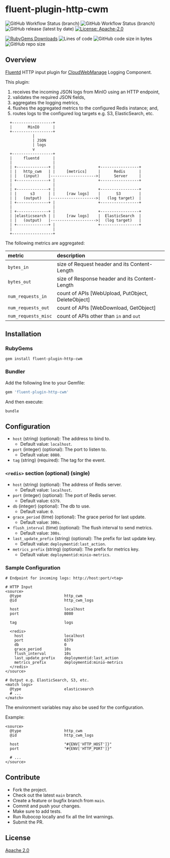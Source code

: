 # fluent-plugin-http-cwm

![GitHub Workflow Status (branch)](https://img.shields.io/github/workflow/status/iamAzeem/fluent-plugin-http-cwm/ci/main?label=build&style=flat-square)
![GitHub Workflow Status (branch)](https://img.shields.io/github/workflow/status/iamAzeem/fluent-plugin-http-cwm/publish/main?label=publish&style=flat-square)
![GitHub release (latest by date)](https://img.shields.io/github/v/release/iamAzeem/fluent-plugin-http-cwm?style=flat-square)
[![License: Apache-2.0](https://img.shields.io/badge/license-Apache-blue.svg?style=flat-square)](https://github.com/iamAzeem/fluent-plugin-http-cwm/blob/master/LICENSE)

[![RubyGems Downloads](https://img.shields.io/gem/dt/fluent-plugin-http-cwm?color=blue&style=flat-square)](https://rubygems.org/gems/fluent-plugin-http-cwm)
![Lines of code](https://img.shields.io/tokei/lines/github/iamAzeem/fluent-plugin-http-cwm?label=LOC&style=flat-square)
![GitHub code size in bytes](https://img.shields.io/github/languages/code-size/iamAzeem/fluent-plugin-http-cwm?style=flat-square)
![GitHub repo size](https://img.shields.io/github/repo-size/iamAzeem/fluent-plugin-http-cwm?style=flat-square)

## Overview

[Fluentd](https://fluentd.org/) HTTP input plugin for
[CloudWebManage](https://github.com/CloudWebManage) Logging Component.

This plugin:

1. receives the incoming JSON logs from MinIO using an HTTP endpoint,
2. validates the required JSON fields,
3. aggregates the logging metrics,
4. flushes the aggregated metrics to the configured Redis instance; and,
5. routes logs to the configured log targets e.g. S3, ElasticSearch, etc.

```text
  +------------------+
  |       MinIO      |
  +------------------+
            |
            | JSON
            | logs
            v
  +------------------+
  |     fluentd      |
  |                  |
  | +--------------+ |                   +-----------------+
  | |   http_cwm   | |     [metrics]     |      Redis      |
  | |   (input)    |-------------------->|      Server     |
  | +--------------+ |                   +-----------------+
  |                  |
  | +--------------+ |                   +-----------------+
  | |      s3      | |     [raw logs]    |       S3        |
  | |   (output)   |-------------------->|   (log target)  |
  | +--------------+ |                   +-----------------+
  |                  |
  | +--------------+ |                   +-----------------+
  | |elasticsearch | |     [raw logs]    |  ElasticSearch  |
  | |   (output)   |-------------------->|  (log target)   |
  | +--------------+ |                   +-----------------+
  |                  |
  +------------------+
```

The following metrics are aggregated:

| metric              | description                                        |
| :------------------ | :------------------------------------------------- |
| `bytes_in`          | size of Request header and its Content-Length      |
| `bytes_out`         | size of Response header and its Content-Length     |
| `num_requests_in`   | count of APIs [WebUpload, PutObject, DeleteObject] |
| `num_requests_out`  | count of APIs [WebDownload, GetObject]             |
| `num_requests_misc` | count of APIs other than `in` and `out`            |

## Installation

### RubyGems

```shell
gem install fluent-plugin-http-cwm
```

### Bundler

Add the following line to your Gemfile:

```ruby
gem 'fluent-plugin-http-cwm'
```

And then execute:

```shell
bundle
```

## Configuration

- `host` (string) (optional): The address to bind to.
  - Default value: `localhost`.
- `port` (integer) (optional): The port to listen to.
  - Default value: `8080`.
- `tag` (string) (required): The tag for the event.

### `<redis>` section (optional) (single)

- `host` (string) (optional): The address of Redis server.
  - Default value: `localhost`.
- `port` (integer) (optional): The port of Redis server.
  - Default value: `6379`.
- `db` (integer) (optional): The db to use.
  - Default value: `0`.
- `grace_period` (time) (optional): The grace period for last update.
  - Default value: `300s`.
- `flush_interval` (time) (optional): The flush interval to send metrics.
  - Default value: `300s`.
- `last_update_prefix` (string) (optional): The prefix for last update key.
  - Default value: `deploymentid:last_action`.
- `metrics_prefix` (string) (optional): The prefix for metrics key.
  - Default value: `deploymentid:minio-metrics`.

### Sample Configuration

```text
# Endpoint for incoming logs: http://host:port/<tag>

# HTTP Input
<source>
  @type                   http_cwm
  @id                     http_cwm_logs

  host                    localhost
  port                    8080

  tag                     logs

  <redis>
    host                  localhost
    port                  6379
    db                    0
    grace_period          10s
    flush_interval        10s
    last_update_prefix    deploymentid:last_action
    metrics_prefix        deploymentid:minio-metrics
  </redis>
</source>

# Output e.g. ElasticSearch, S3, etc.
<match logs>
  @type                   elasticsearch
  # ...
</match>
```

The environment variables may also be used for the configuration.

Example:

```text
<source>
  @type                   http_cwm
  @id                     http_cwm_logs

  host                    "#{ENV['HTTP_HOST']}"
  port                    "#{ENV['HTTP_PORT']}"

  # ...
</source>
```

## Contribute

- Fork the project.
- Check out the latest `main` branch.
- Create a feature or bugfix branch from `main`.
- Commit and push your changes.
- Make sure to add tests.
- Run Rubocop locally and fix all the lint warnings.
- Submit the PR.

## License

[Apache 2.0](./LICENSE)
